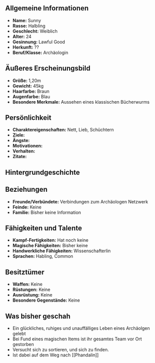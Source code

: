 

## Allgemeine Informationen
- **Name:** Sunny
- **Rasse:** Halbling
- **Geschlecht:** Weiblich
- **Alter:** 24
- **Gesinnung:** Lawful Good
- **Herkunft:** ??
- **Beruf/Klasse:** Archäologin

## Äußeres Erscheinungsbild
- **Größe:** 1,20m
- **Gewicht:** 45kg
- **Haarfarbe:** Braun
- **Augenfarbe:** Blau
- **Besondere Merkmale:** Aussehen eines klassischen Bücherwurms

## Persönlichkeit
- **Charaktereigenschaften:** Nett, Lieb, Schüchtern
- **Ziele:** 
- **Ängste:** 
- **Motivationen:** 
- **Verhalten:** 
- **Zitate:** 

## Hintergrundgeschichte


## Beziehungen
- **Freunde/Verbündete:** Verbindungen zum Archäologen Netzwerk
- **Feinde:** Keine
- **Familie:** Bisher keine Information

## Fähigkeiten und Talente
- **Kampf-Fertigkeiten:** Hat noch keine
- **Magische Fähigkeiten:** Bisher keine
- **Handwerkliche Fähigkeiten:** Wissenschafterlin
- **Sprachen:** Habling, Common

## Besitztümer
- **Waffen:** Keine
- **Rüstungen:** Keine 
- **Ausrüstung:** Keine
- **Besondere Gegenstände:** Keine

## Was bisher geschah

- Ein glückliches, ruhiges und unauffälliges Leben eines Archäolgen gelebt
- Bei Fund eines magischen Items ist ihr gesamtes Team vor Ort gestorben
- Versucht sich zu sortieren, und sich zu finden. 
- Ist dabei auf dem Weg nach [[Phandalin]]

